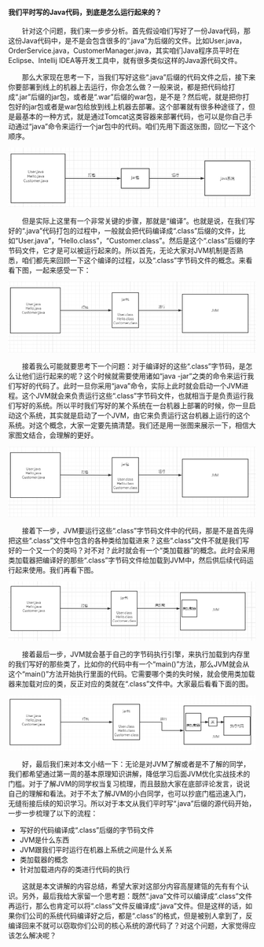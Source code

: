 #### 我们平时写的Java代码，到底是怎么运行起来的？
&emsp;&emsp;针对这个问题，我们来一步步分析。首先假设咱们写好了一份Java代码，那这份Java代码中，是不是会包含很多的“.java”为后缀的文件。比如User.java，OrderService.java，CustomerManager.java，其实咱们Java程序员平时在Eclipse、Intellij IDEA等开发工具中，就有很多类似这样的Java源代码文件。


&emsp;&emsp;那么大家现在思考一下，当我们写好这些“.java”后缀的代码文件之后，接下来你要部署到线上的机器上去运行，你会怎么做？一般来说，都是把代码给打成“.jar”后缀的jar包，或者是“.war”后缀的war包，是不是？然后呢，就是把你打包好的jar包或者是war包给放到线上机器去部署。这个部署就有很多种途径了，但是最基本的一种方式，就是通过Tomcat这类容器来部署代码，也可以是你自己手动通过“java”命令来运行一个jar包中的代码。咱们先用下面这张图，回忆一下这个顺序。


![](/images/JVM/002-01.PNG)


&emsp;&emsp;但是实际上这里有一个非常关键的步骤，那就是“编译”。也就是说，在我们写好的“.java”代码打包的过程中，一般就会把代码编译成“.class”后缀的文件，比如“User.java”，“Hello.class”，“Customer.class”。然后是这个“.class”后缀的字节码文件，它才是可以被运行起来的。所以首先，无论大家对JVM机制是否熟悉，咱们都先来回顾一下这个编译的过程，以及“.class”字节码文件的概念。来看看下图，一起来感受一下：


![](/images/JVM/002-02.PNG)


&emsp;&emsp;接着我么可能就要思考下一个问题：对于编译好的这些“.class”字节码，是怎么让他们运行起来的呢？这个时候就需要使用诸如“java -jar”之类的命令来运行我们写好的代码了。此时一旦你采用“java”命令，实际上此时就会启动一个JVM进程。这个JVM就会来负责运行这些“.class”字节码文件，也就相当于是负责运行我们写好的系统。所以平时我们写好的某个系统在一台机器上部署的时候，你一旦启动这个系统，其实就是启动了一个JVM，由它来负责运行这台机器上运行的这个系统。对这个概念，大家一定要先搞清楚。我们还是用一张图来展示一下，相信大家图文结合，会理解的更好。


![](/images/JVM/002-02.PNG)


&emsp;&emsp;接着下一步，JVM要运行这些“.class”字节码文件中的代码，那是不是首先得把这些“.class”文件中包含的各种类给加载进来？这些“.class”文件不就是我们写好的一个又一个的类吗？对不对？此时就会有一个“类加载器”的概念。此时会采用类加载器把编译好的那些“.class”字节码文件给加载到JVM中，然后供后续代码运行起来使用。我们再看下图。


![](/images/JVM/002-03.PNG)


&emsp;&emsp;接着最后一步，JVM就会基于自己的字节码执行引擎，来执行加载到内存里的我们写好的那些类了，比如你的代码中有一个“main()”方法，那么JVM就会从这个“main()”方法开始执行里面的代码。它需要哪个类的失时候，就会使用类加载器来加载对应的类，反正对应的类就在“.class”文件中。大家最后看看下面的图。


![](/images/JVM/002-04.PNG)


&emsp;&emsp;好，最后我们来对本文小结一下：无论是对JVM了解或者是不了解的同学，我们都希望通过第一周的基本原理知识讲解，降低学习后面JVM优化实战技术的门槛。对于了解JVM的同学权当复习梳理，而且鼓励大家在底部评论发言，说说自己的理解和看法。对于不太了解JVM的小白同学，也可以抄底门槛迅速入门，无缝衔接后续的知识学习。所以对于本文从我们平时写“.java”后缀的源代码开始，一步一步梳理了以下的流程：
* 写好的代码编译成“.class”后缀的字节码文件
* JVM是什么东西
* JVM跟我们平时运行在机器上系统之间是什么关系
* 类加载器的概念
* 针对加载进内存的类进行代码的执行


&emsp;&emsp;这就是本文讲解的内容总结，希望大家对这部分内容高屋建瓴的先有有个认识。另外，最后我给大家留一个思考题：既然“.java”文件可以编译成“.class”文件再运行，那么也肯定可以将“.class”文件反编译成“.java”文件。但是这样的话，如果你们公司的系统代码编译好之后，都是“.class”的格式，但是被别人拿到了，反编译回来不就可以窃取你们公司的核心系统的源代码了？对这个问题，大家觉得应该怎么解决呢？
